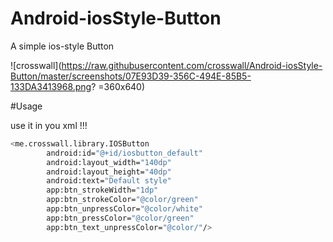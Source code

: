 # Android-iosStyle-Button

A simple ios-style Button

![crosswall](https://raw.githubusercontent.com/crosswall/Android-iosStyle-Button/master/screenshots/07E93D39-356C-494E-85B5-133DA3413968.png? =360x640)

#Usage

use it in you xml !!!

```bash
<me.crosswall.library.IOSButton
        android:id="@+id/iosbutton_default"
        android:layout_width="140dp"
        android:layout_height="40dp"
        android:text="Default style"
        app:btn_strokeWidth="1dp"
        app:btn_strokeColor="@color/green"
        app:btn_unpressColor="@color/white"
        app:btn_pressColor="@color/green"
        app:btn_text_unpressColor="@color/"/>
```


